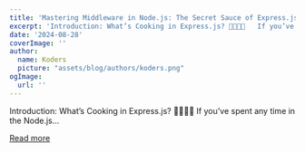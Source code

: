 ```yaml
---
title: 'Mastering Middleware in Node.js: The Secret Sauce of Express.js 🥪'
excerpt: 'Introduction: What’s Cooking in Express.js? 👀👩🏻‍🍳   If you’ve spent any time in the Node.js...'
date: '2024-08-28'
coverImage: ''
author:
  name: Koders
  picture: "assets/blog/authors/koders.png"
ogImage:
  url: ''
---
```


Introduction: What’s Cooking in Express.js? 👀👩🏻‍🍳   If you’ve spent any time in the Node.js...

[Read more](https://dev.to/khushindpatel/mastering-middleware-in-nodejs-the-secret-sauce-of-expressjs-4666)
